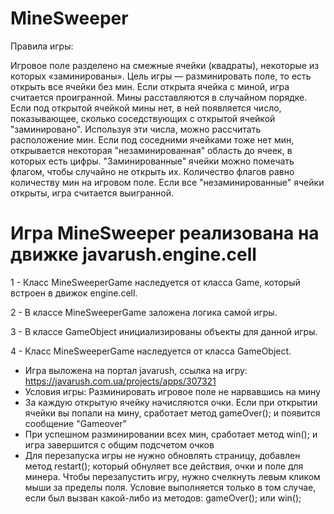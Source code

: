 # MineSweeper
Правила игры:

Игровое поле разделено на смежные ячейки (квадраты), некоторые из которых «заминированы».
Цель игры — разминировать поле, то есть открыть все ячейки без мин.
Если открыта ячейка с миной, игра считается проигранной. Мины расставляются в случайном порядке.
Если под открытой ячейкой мины нет, в ней появляется число, показывающее, сколько соседствующих с открытой ячейкой "заминировано". Используя эти числа, можно рассчитать расположение мин.
Если под соседними ячейками тоже нет мин, открывается некоторая "незаминированная" область до ячеек, в которых есть цифры.
"Заминированные" ячейки можно помечать флагом, чтобы случайно не открыть их. Количество флагов равно количеству мин на игровом поле.
Если все "незаминированные" ячейки открыты, игра считается выигранной.



# Игра MineSweeper реализована на движке javarush.engine.cell

1 - Класс MineSweeperGame наследуется от класса Game, который встроен в движок engine.cell.

2 - В классе MineSweeperGame заложена логика самой игры.

3 - В классе GameObject инициализированы объекты для данной игры.

4 - Класс MineSweeperGame наследуется от класса GameObject.


* Игра выложена на портал javarush, ссылка на игру: https://javarush.com.ua/projects/apps/307321
* Условия игры: Разминировать игровое поле не нарвавшись на мину
* За каждую открытую ячейку начисляются очки. Если при открытии ячейки вы попали на мину, сработает метод gameOver(); и появится сообщение "Gameover"
* При успешном разминировании всех мин, сработает метод win(); и игра завершится с общим подсчетом очков
* Для перезапуска игры не нужно обновлять страницу, добавлен метод restart(); который обнуляет все действия, очки и поле для минера. Чтобы перезапустить игру, нужно счелкнуть левым кликом мыши за пределы поля. Условие выполняется только в том случае, если был вызван какой-либо из методов: gameOver(); или win();
